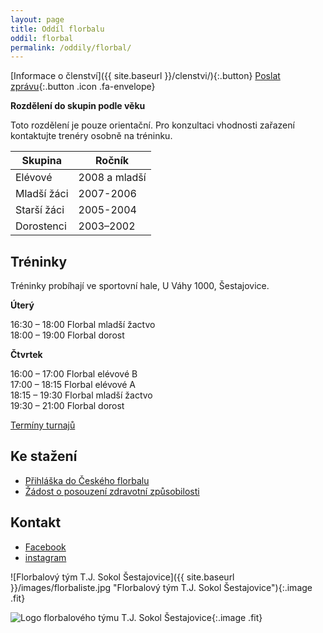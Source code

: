```yaml
---
layout: page
title: Oddíl florbalu
oddil: florbal
permalink: /oddily/florbal/
---
```


[Informace o členství]({{ site.baseurl }}/clenstvi/){:.button}
[Poslat zprávu](#napiste-nam){:.button .icon .fa-envelope}

**Rozdělení do skupin podle věku**

Toto rozdělení je pouze orientační. Pro konzultaci vhodnosti zařazení kontaktujte trenéry osobně na tréninku.

|   Skupina   |     Ročník    |
|-------------|---------------|
| Elévové     | 2008 a mladší |
| Mladší žáci | 2007-2006     |
| Starší žáci | 2005-2004     |
| Dorostenci  | 2003–2002     |

## Tréninky

Tréninky probíhají ve sportovní hale, U Váhy 1000, Šestajovice.

**Úterý**

16:30 – 18:00 Florbal mladší žactvo  
18:00 – 19:00 Florbal dorost

**Čtvrtek**

16:00 – 17:00 Florbal elévové B  
17:00 – 18:15 Florbal elévové A  
18:15 – 19:30 Florbal mladší žactvo  
19:30 – 21:00 Florbal dorost

[Termíny turnajů](https://www.notion.so/chytroun/2555b5f581614e8c8d1672b8fe39093a?v=0a141ad599184ed99c120c35aa41b8a3)

## Ke stažení

* [Přihláška do Českého florbalu](https://www.ceskyflorbal.cz/dms/serve/assigned-file/1544/)
* [Žádost o posouzení zdravotní způsobilosti](https://www.ceskyflorbal.cz/dms/serve/assigned-file/1473/1447)

## Kontakt

* [Facebook](https://www.facebook.com/sestajoviceflorbal/)
* [instagram](https://www.instagram.com/tjsokolsestajovice/)

![Florbalový tým T.J. Sokol Šestajovice]({{ site.baseurl }}/images/florbaliste.jpg "Florbalový tým T.J. Sokol Šestajovice"){:.image .fit}

![Logo florbalového týmu T.J. Sokol Šestajovice]({{relative}}/images/logo-florbal-hor.jpeg){:.image .fit}
